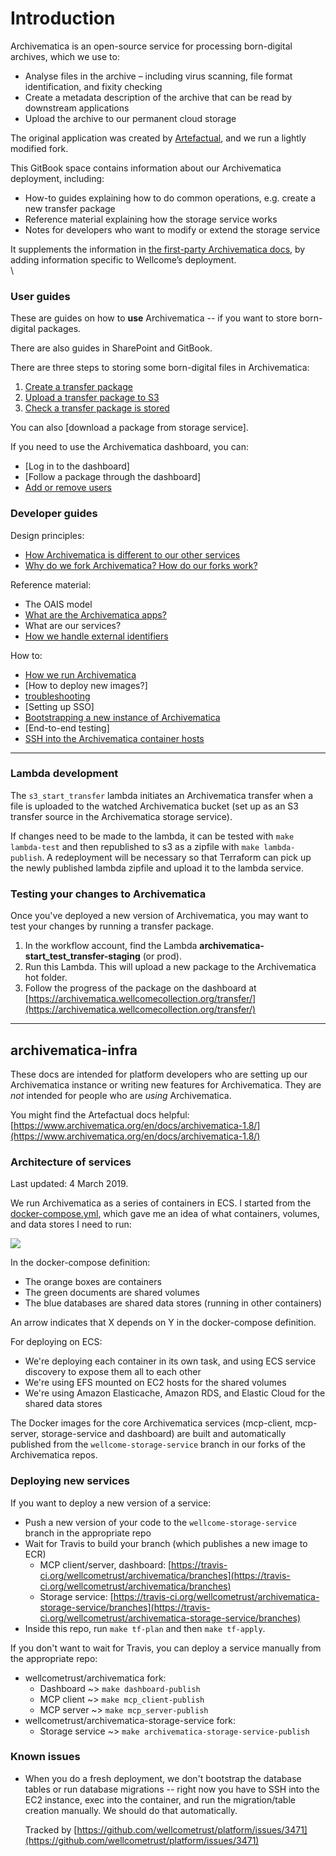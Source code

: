 # Introduction

Archivematica is an open-source service for processing born-digital archives, which we use to:

* Analyse files in the archive – including virus scanning, file format identification, and fixity checking
* Create a metadata description of the archive that can be read by downstream applications
* Upload the archive to our permanent cloud storage

The original application was created by [Artefactual](https://www.artefactual.com/), and we run a lightly modified fork.

This GitBook space contains information about our Archivematica deployment, including:

* How-to guides explaining how to do common operations, e.g. create a new transfer package
* Reference material explaining how the storage service works
* Notes for developers who want to modify or extend the storage service

It supplements the information in [the first-party Archivematica docs](https://www.archivematica.org/en/), by adding information specific to Wellcome’s deployment.\
\


### User guides

These are guides on how to **use** Archivematica -- if you want to store born-digital packages.

There are also guides in SharePoint and GitBook.

There are three steps to storing some born-digital files in Archivematica:

1. [Create a transfer package](howto/create-a-transfer-package.md)
2. [Upload a transfer package to S3](howto/upload-a-transfer-package-to-s3.md)
3. [Check a transfer package is stored](howto/check-a-transfer-package-is-stored.md)

You can also \[download a package from storage service].

If you need to use the Archivematica dashboard, you can:

* \[Log in to the dashboard]
* \[Follow a package through the dashboard]
* [Add or remove users](howto/add-or-remove-users.md)

### Developer guides

Design principles:

* [How Archivematica is different to our other services](developers/how-archivematica-is-different.md)
* [Why do we fork Archivematica? How do our forks work?](developers/archivematica-forks.md)

Reference material:

* The OAIS model
* [What are the Archivematica apps?](developers/archivematica-apps.md)
* What are our services?
* [How we handle external identifiers](developers/external-identifiers.md)

How to:

* [How we run Archivematica](developers/how-we-run-archivematica.md)
* \[How to deploy new images?]
* [troubleshooting](developers/troubleshooting.md)
* \[Setting up SSO]
* [Bootstrapping a new instance of Archivematica](developers/bootstrapping.md)
* \[End-to-end testing]
* [SSH into the Archivematica container hosts](howto/ssh-into-container-hosts.md)

***

### Lambda development

The `s3_start_transfer` lambda initiates an Archivematica transfer when a file is uploaded to the watched Archivematica bucket (set up as an S3 transfer source in the Archivematica storage service).

If changes need to be made to the lambda, it can be tested with `make lambda-test` and then republished to s3 as a zipfile with `make lambda-publish`. A redeployment will be necessary so that Terraform can pick up the newly published lambda zipfile and upload it to the lambda service.

### Testing your changes to Archivematica

Once you've deployed a new version of Archivematica, you may want to test your changes by running a transfer package.

1. In the workflow account, find the Lambda **archivematica-start\_test\_transfer-staging** (or prod).
2. Run this Lambda. This will upload a new package to the Archivematica hot folder.
3. Follow the progress of the package on the dashboard at [https://archivematica.wellcomecollection.org/transfer/](https://archivematica.wellcomecollection.org/transfer/)

***

## archivematica-infra

These docs are intended for platform developers who are setting up our Archivematica instance or writing new features for Archivematica. They are _not_ intended for people who are _using_ Archivematica.

You might find the Artefactual docs helpful: [https://www.archivematica.org/en/docs/archivematica-1.8/](https://www.archivematica.org/en/docs/archivematica-1.8/)

### Architecture of services

Last updated: 4 March 2019.

We run Archivematica as a series of containers in ECS. I started from the [docker-compose.yml](https://github.com/artefactual-labs/am/blob/9567e9578a85fd10657cb815fb2714dbb5caa333/compose/docker-compose.yml), which gave me an idea of what containers, volumes, and data stores I need to run:

![](containers.png)

In the docker-compose definition:

* The orange boxes are containers
* The green documents are shared volumes
* The blue databases are shared data stores (running in other containers)

An arrow indicates that X depends on Y in the docker-compose definition.

For deploying on ECS:

* We're deploying each container in its own task, and using ECS service discovery to expose them all to each other
* We're using EFS mounted on EC2 hosts for the shared volumes
* We're using Amazon Elasticache, Amazon RDS, and Elastic Cloud for the shared data stores

The Docker images for the core Archivematica services (mcp-client, mcp-server, storage-service and dashboard) are built and automatically published from the `wellcome-storage-service` branch in our forks of the Archivematica repos.

### Deploying new services

If you want to deploy a new version of a service:

* Push a new version of your code to the `wellcome-storage-service` branch in the appropriate repo
* Wait for Travis to build your branch (which publishes a new image to ECR)
  * MCP client/server, dashboard: [https://travis-ci.org/wellcometrust/archivematica/branches](https://travis-ci.org/wellcometrust/archivematica/branches)
  * Storage service: [https://travis-ci.org/wellcometrust/archivematica-storage-service/branches](https://travis-ci.org/wellcometrust/archivematica-storage-service/branches)
* Inside this repo, run `make tf-plan` and then `make tf-apply`.

If you don't want to wait for Travis, you can deploy a service manually from the appropriate repo:

* wellcometrust/archivematica fork:
  * Dashboard \~> `make dashboard-publish`
  * MCP client \~> `make mcp_client-publish`
  * MCP server \~> `make mcp_server-publish`
* wellcometrust/archivematica-storage-service fork:
  * Storage service \~> `make archivematica-storage-service-publish`

### Known issues

*   When you do a fresh deployment, we don't bootstrap the database tables or run database migrations -- right now you have to SSH into the EC2 instance, exec into the container, and run the migration/table creation manually. We should do that automatically.

    Tracked by [https://github.com/wellcometrust/platform/issues/3471](https://github.com/wellcometrust/platform/issues/3471)
